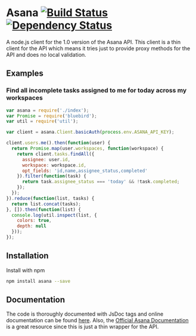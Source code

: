 # Asana [![Build Status][travis-image]][travis-url] [![Dependency Status][depstat-image]][depstat-url]

A node.js client for the 1.0 version of the Asana API. This client is a thin
client for the API which means it tries just to provide proxy methods for the 
API and does no local validation.

## Examples

### Find all incomplete tasks assigned to me for today across my workspaces

```js
var asana = require('./index');
var Promise = require('bluebird');
var util = require('util');

var client = asana.Client.basicAuth(process.env.ASANA_API_KEY);

client.users.me().then(function(user) {
  return Promise.map(user.workspaces, function(workspace) {
    return client.tasks.findAll({
      assignee: user.id,
      workspace: workspace.id,
      opt_fields: 'id,name,assignee_status,completed'
    }).filter(function(task) {
      return task.assignee_status === 'today' && !task.completed;
    });
  });
}).reduce(function(list, tasks) {
  return list.concat(tasks);
}, []).then(function(list) {
  console.log(util.inspect(list, {
    colors: true,
    depth: null
  }));
});
```

## Installation

Install with npm

```sh
npm install asana --save
```

## Documentation

The code is thoroughly documented with JsDoc tags and online documentation can
be found [here](http://pspeter3.com/node-asana). Also, the 
[Official Asana Documentation](http://developer.asana.com/documentation/) is a
great resource since this is just a thin wrapper for the API.

[travis-url]: http://travis-ci.org/pspeter3/node-asana
[travis-image]: http://img.shields.io/travis/pspeter3/node-asana.svg?style=flat

[depstat-url]: https://gemnasium.com/pspeter3/node-asana
[depstat-image]: http://img.shields.io/gemnasium/pspeter3/node-asana.svg?style=flat